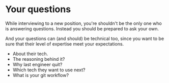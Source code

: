 # Your questions

While interviewing to a new position, you're shouldn't be the only one who is answering questions.
Instead you should be prepared to ask your own.

And your questions can (and should) be technical too,
since you want to be sure that their level of expertise meet your expectations.

* About their tech.
* The reasoning behind it?
* Why last engineer quit?
* Which tech they want to use next?
* What is your git workflow?
